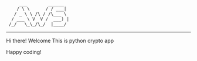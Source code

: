          ___        ______     
        / \ \      / / ___|   
       / _ \ \ /\ / /\___ \  
      / ___ \ V  V /  ___) | 
     /_/   \_\_/\_/  |____/   
 ----------------------------------------------------------------- 


Hi there! Welcome This is python crypto app 



Happy coding!
